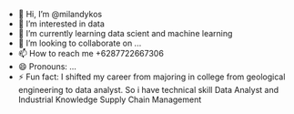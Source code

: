 - 👋 Hi, I’m @milandykos
- 👀 I’m interested in data
- 🌱 I’m currently learning data scient and machine learning
- 💞️ I’m looking to collaborate on ...
- 📫 How to reach me +6287722667306
- 😄 Pronouns: ...
- ⚡ Fun fact: I shifted my career from majoring in college from geological engineering to data analyst. So i have technical skill Data Analyst and Industrial Knowledge Supply Chain Management

<!---
milandykos/milandykos is a ✨ special ✨ repository because its `README.md` (this file) appears on your GitHub profile.
You can click the Preview link to take a look at your changes.
--->

